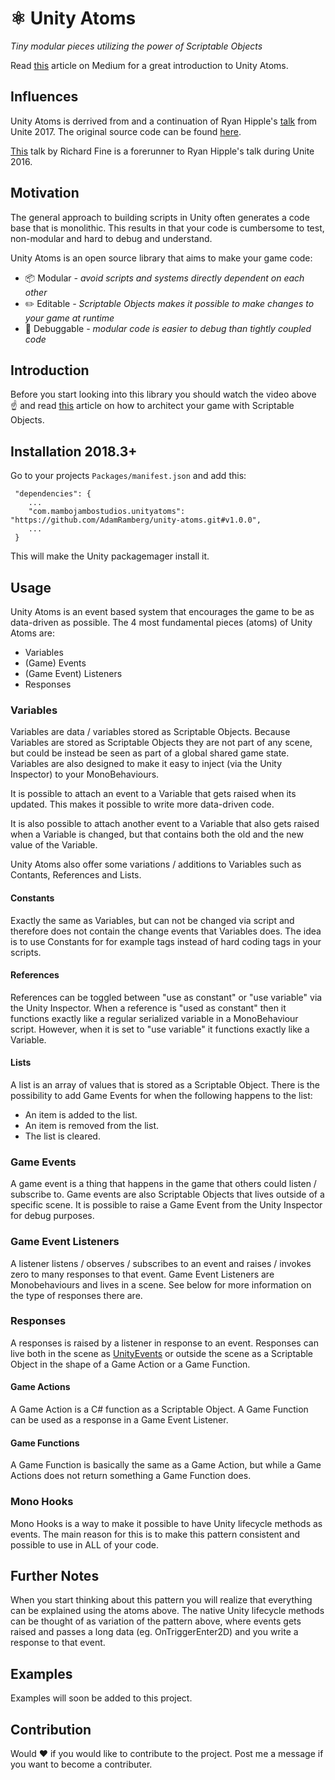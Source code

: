 # ⚛️ Unity Atoms
*Tiny modular pieces utilizing the power of Scriptable Objects*

Read [this](https://medium.com/@adamramberg/unity-atoms-tiny-modular-pieces-utilizing-the-power-of-scriptable-objects-e8add1b95201) article on Medium for a great introduction to Unity Atoms.

## Influences
Unity Atoms is derrived from and a continuation of Ryan Hipple's [talk](https://www.youtube.com/watch?v=raQ3iHhE_Kk&t=2787s) from Unite 2017. The original source code can be found [here](https://github.com/roboryantron/Unite2017).

[This](https://www.youtube.com/watch?v=6vmRwLYWNRo&t=738s) talk by Richard Fine is a forerunner to Ryan Hipple's talk during Unite 2016.

## Motivation
The general approach to building scripts in Unity often generates a code base that is monolithic. This results in that your code is cumbersome to test, non-modular and hard to debug and understand.

Unity Atoms is an open source library that aims to make your game code: 
- 📦 Modular *- avoid scripts and systems directly dependent on each other*
- ✏️ Editable *- Scriptable Objects makes it possible to make changes to your game at runtime*
- 🐞 Debuggable *- modular code is easier to debug than tightly coupled code*

## Introduction
Before you start looking into this library you should watch the video above ☝️ and read [this](https://unity3d.com/how-to/architect-with-scriptable-objects) article on how to architect your game with Scriptable Objects.

## Installation 2018.3+
Go to your projects `Packages/manifest.json` and add this:

     "dependencies": {
        ...
        "com.mambojambostudios.unityatoms": "https://github.com/AdamRamberg/unity-atoms.git#v1.0.0",
        ...
     }

This will make the Unity packagemager install it.

## Usage
Unity Atoms is an event based system that encourages the game to be as data-driven as possible. The 4 most fundamental pieces (atoms) of Unity Atoms are: 
- Variables
- (Game) Events
- (Game Event) Listeners
- Responses

### Variables 
Variables are data / variables stored as Scriptable Objects. Because Variables are stored as Scriptable Objects they are not part of any scene, but could be instead be seen as part of a global shared game state. Variables are also designed to make it easy to inject (via the Unity Inspector) to your MonoBehaviours. 

It is possible to attach an event to a Variable that gets raised when its updated. This makes it possible to write more data-driven code.

It is also possible to attach another event to a Variable that also gets raised when a Variable is changed, but that contains both the old and the new value of the Variable.

Unity Atoms also offer some variations / additions to Variables such as Contants, References and Lists.

#### Constants
Exactly the same as Variables, but can not be changed via script and therefore does not contain the change events that Variables does. The idea is to use Constants for for example tags instead of hard coding tags in your scripts. 

#### References
References can be toggled between "use as constant" or "use variable" via the Unity Inspector. When a reference is "used as constant" then it functions exactly like a regular serialized variable in a MonoBehaviour script. However, when it is set to "use variable" it functions exactly like a Variable.

#### Lists
A list is an array of values that is stored as a Scriptable Object. There is the possibility to add Game Events for when the following happens to the list: 
- An item is added to the list. 
- An item is removed from the list. 
- The list is cleared.

### Game Events 
A game event is a thing that happens in the game that others could listen / subscribe to. Game events are also Scriptable Objects that lives outside of a specific scene. It is possible to raise a Game Event from the Unity Inspector for debug purposes.

### Game Event Listeners 
A listener listens / observes / subscribes to an event and raises / invokes zero to many responses to that event. Game Event Listeners are Monobehaviours and lives in a scene. See below for more information on the type of responses there are. 

### Responses 
A responses is raised by a listener in response to an event. Responses can live both in the scene as [UnityEvents](https://docs.unity3d.com/ScriptReference/Events.UnityEvent.html) or outside the scene as a Scriptable Object in the shape of a Game Action or a Game Function.

#### Game Actions
A Game Action is a C# function as a Scriptable Object. A Game Function can be used as a response in a Game Event Listener. 

#### Game Functions
A Game Function is basically the same as a Game Action, but while a Game Actions does not return something a Game Function does. 

### Mono Hooks
Mono Hooks is a way to make it possible to have Unity lifecycle methods as events. The main reason for this is to make this pattern consistent and possible to use in ALL of your code. 

## Further Notes
When you start thinking about this pattern you will realize that everything can be explained using the atoms above. The native Unity lifecycle methods can be thought of as variation of the pattern above, where events gets raised and passes a long data (eg. OnTriggerEnter2D) and you write a response to that event. 

## Examples
Examples will soon be added to this project.

## Contribution
Would ❤️ if you would like to contribute to the project. Post me a message if you want to become a contributer. 
